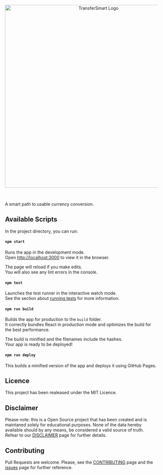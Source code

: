 <p align="center">
  <a href="http://www.iorrah.com/transfersmart"><img width="600" src="http://www.iorrah.com/transfersmart/images/brand/logo-radius.png" alt="TransferSmart Logo" title="TransferSmart Logo"></a>
</p><br />

A smart path to usable currency conversion.

## Available Scripts

In the project directory, you can run:

#### `npm start`

Runs the app in the development mode.<br>
Open [http://localhost:3000](http://localhost:3000) to view it in the browser.

The page will reload if you make edits.<br>
You will also see any lint errors in the console.

#### `npm test`

Launches the test runner in the interactive watch mode.<br>
See the section about [running tests](#running-tests) for more information.

#### `npm run build`

Builds the app for production to the `build` folder.<br>
It correctly bundles React in production mode and optimizes the build for the best performance.

The build is minified and the filenames include the hashes.<br>
Your app is ready to be deployed!

#### `npm run deploy`

This builds a minified version of the app and deploys it using GitHub Pages.

## Licence

This project has been realeased under the MIT Licence.

## Disclaimer

Please note: this is a Open Source project that 
has been created and is maintaned solely for 
educational purposes. None of the data hereby 
available should by any means, be considered a 
valid source of truth. Refear to our 
[DISCLAIMER](DISCLAIMER.md) 
page for further details.

## Contributing

Pull Requests are welcome. Please, see the [CONTRIBUTING](CONTRIBUTING.md) 
page and the [issues](https://github.com/iorrah/transfersmart/issues) page
for further reference.

[Disclaimer]: https://github.com/iorrah/transfersmart/blob/master/DISCLAIMER.md
[Contributing]: https://github.com/iorrah/transfersmart/blob/master/CONTRIBUTING.md
